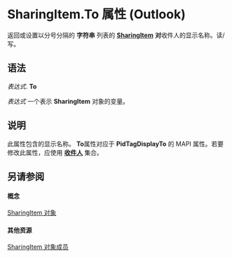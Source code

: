 
# SharingItem.To 属性 (Outlook)

返回或设置以分号分隔的 **字符串** 列表的 **[SharingItem](63dd3451-44f3-7cc4-c6e2-7dad5835a7d2.md)** **对**收件人的显示名称。读/写。


## 语法

 _表达式_. **To**

 _表达式_ 一个表示 **SharingItem** 对象的变量。


## 说明

此属性包含的显示名称。 **To**属性对应于 **PidTagDisplayTo** 的 MAPI 属性。若要修改此属性，应使用 **[收件人](774f56b7-4de8-9584-60cd-4fbf361f4c85.md)** 集合。


## 另请参阅


#### 概念


[SharingItem 对象](63dd3451-44f3-7cc4-c6e2-7dad5835a7d2.md)
#### 其他资源


[SharingItem 对象成员](719ad60e-2242-2c54-778f-006b61690389.md)